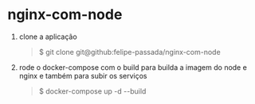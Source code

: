 # nginx-com-node

1. clone a aplicação
   > $ git clone git@github:felipe-passada/nginx-com-node
3. rode o docker-compose com o build para builda a imagem do node e nginx e também para subir os serviços
   > $ docker-compose up -d --build
